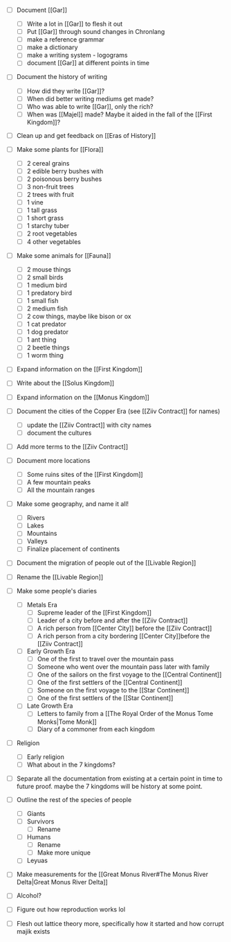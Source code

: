

- [ ] Document [[Gar]]
	- [ ] Write a lot in [[Gar]] to flesh it out
	- [ ] Put [[Gar]] through sound changes in Chronlang
	- [ ] make a reference grammar
	- [ ] make a dictionary
	- [ ] make a writing system - logograms
	- [ ] document [[Gar]] at different points in time
- [ ] Document the history of writing
	- [ ] How did they write [[Gar]]?
	- [ ] When did better writing mediums get made?
	- [ ] Who was able to write [[Gar]], only the rich?
	- [ ] When was [[Majel]] made? Maybe it aided in the fall of the [[First Kingdom]]?
- [ ] Clean up and get feedback on [[Eras of History]]
- [ ] Make some plants for [[Flora]]
	- [ ] 2 cereal grains
	- [ ] 2 edible berry bushes with
	- [ ] 2 poisonous berry bushes
	- [ ] 3 non-fruit trees
	- [ ] 2 trees with fruit
	- [ ] 1 vine
	- [ ] 1 tall grass
	- [ ] 1 short grass
	- [ ] 1 starchy tuber
	- [ ] 2 root vegetables
	- [ ] 4 other vegetables
- [ ] Make some animals for [[Fauna]]
	- [ ] 2 mouse things
	- [ ] 2 small birds
	- [ ] 1 medium bird
	- [ ] 1 predatory bird
	- [ ] 1 small fish
	- [ ] 2 medium fish
	- [ ] 2 cow things, maybe like bison or ox
	- [ ] 1 cat predator
	- [ ] 1 dog predator
	- [ ] 1 ant thing
	- [ ] 2 beetle things
	- [ ] 1 worm thing
- [ ] Expand information on the [[First Kingdom]]
- [ ] Write about the [[Solus Kingdom]]
- [ ] Expand information on the [[Monus Kingdom]]
- [ ] Document the cities of the Copper Era (see [[Ziiv Contract]] for names)
	- [ ] update the [[Ziiv Contract]] with city names
	- [ ] document the cultures
- [ ] Add more terms to the [[Ziiv Contract]]
- [ ] Document more locations
	- [ ] Some ruins sites of the [[First Kingdom]]
	- [ ] A few mountain peaks
	- [ ] All the mountain ranges
- [ ] Make some geography, and name it all!
	- [ ] Rivers
	- [ ] Lakes
	- [ ] Mountains
	- [ ] Valleys
	- [ ] Finalize placement of continents
- [ ] Document the migration of people out of the [[Livable Region]]
- [ ] Rename the [[Livable Region]]
- [ ] Make some people's diaries
	- [ ] Metals Era
		- [ ] Supreme leader of the [[First Kingdom]]
		- [ ] Leader of a city before and after the [[Ziiv Contract]]
		- [ ] A rich person from [[Center City]] before the [[Ziiv Contract]]
		- [ ] A rich person from a city bordering [[Center City]]before the [[Ziiv Contract]]
	- [ ] Early Growth Era
		- [ ] One of the first to travel over the mountain pass
		- [ ] Someone who went over the mountain pass later with family
		- [ ] One of the sailors on the first voyage to the [[Central Continent]]
		- [ ] One of the first settlers of the [[Central Continent]]
		- [ ] Someone on the first voyage to the [[Star Continent]]
		- [ ] One of the first settlers of the [[Star Continent]]
	- [ ] Late Growth Era
		- [ ] Letters to family from a [[The Royal Order of the Monus Tome Monks|Tome Monk]]
		- [ ] Diary of a commoner from each kingdom
- [ ] Religion
	- [ ] Early religion
	- [ ] What about in the 7 kingdoms?
- [ ] Separate all the documentation from existing at a certain point in time to future proof. maybe the 7 kingdoms will be history at some point.
- [ ] Outline the rest of the species of people
	- [ ] Giants
	- [ ] Survivors
		- [ ] Rename
	- [ ] Humans
		- [ ] Rename
		- [ ] Make more unique
	- [ ] Leyuas
- [ ] Make measurements for the [[Great Monus River#The Monus River Delta|Great Monus River Delta]]
- [ ] Alcohol?
- [ ] Figure out how reproduction works lol
- [ ] Flesh out lattice theory more, specifically how it started and how corrupt majik exists

